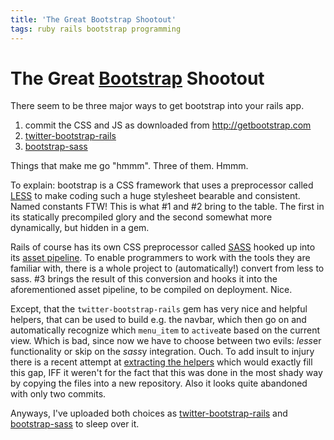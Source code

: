 ```yaml
---
title: 'The Great Bootstrap Shootout'
tags: ruby rails bootstrap programming
---
```


# The Great [Bootstrap](http://getbootstrap.com) Shootout

There seem to be three major ways to get bootstrap into your rails app.

  1. commit the CSS and JS as downloaded from http://getbootstrap.com
  2. [twitter-bootstrap-rails](https://github.com/seyhunak/twitter-bootstrap-rails)
  3. [bootstrap-sass](https://github.com/twbs/bootstrap-sass)

Things that make me go "hmmm". Three of them. Hmmm.

To explain: bootstrap is a CSS framework that uses a preprocessor called
[LESS](http://lesscss.org/) to make coding such a huge stylesheet bearable and
consistent. Named constants FTW! This is what #1 and #2 bring to the table. The
first in its statically precompiled glory and the second somewhat more
dynamically, but hidden in a gem.

Rails of course has its own CSS preprocessor called
[SASS](http://sass-lang.com/) hooked up into its [asset
pipeline](http://guides.rubyonrails.org/asset_pipeline.html). To enable
programmers to work with the tools they are familiar with, there is a whole
project to (automatically!) convert from less to sass. #3 brings the result of
this conversion and hooks it into the aforementioned asset pipeline, to be
compiled on deployment. Nice.

Except, that the `twitter-bootstrap-rails` gem has very nice and helpful helpers,
that can be used to build e.g. the navbar, which then go on and automatically
recognize which `menu_item` to `active`ate based on the current view. Which is
bad, since now we have to choose between two evils: *less*er functionality or
skip on the *sass*y integration. Ouch. To add insult to injury there is a
recent attempt at [extracting the
helpers](https://github.com/toadkicker/twbs_helpers) which would exactly fill
this gap, IFF it weren't for the fact that this was done in the most shady way
by copying the files into a new repository. Also it looks quite abandoned with
only two commits.

Anyways, I've uploaded both choices as
[twitter-bootstrap-rails](https://github.com/DavidS/hrdb/commit/13fae9a9cba6de287e816e33b582fc4153a7c057)
and
[bootstrap-sass](https://github.com/DavidS/hrdb/commit/e762a2f4e69061eeddab006df6c4a22249eff4ce)
to sleep over it.

